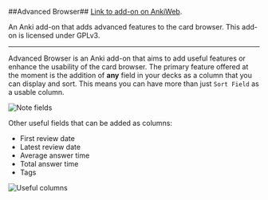 ##Advanced Browser##
[Link to add-on on AnkiWeb](https://ankiweb.net/shared/info/874215009).

An Anki add-on that adds advanced features to the card browser. This add-on is licensed under GPLv3.


---

Advanced Browser is an Anki add-on that aims to add useful features or enhance the usability of the card browser. The primary feature offered at the moment is the addition of **any** field in your decks as a column that you can display and sort. This means you can have more than just ```Sort Field``` as a usable column.

![Note fields](https://raw.github.com/hssm/advanced-browser/master/docs/screenshot_info.png)

Other useful fields that can be added as columns:
- First review date
- Latest review date
- Average answer time
- Total answer time
- Tags

![Useful columns](https://raw.github.com/hssm/advanced-browser/master/docs/context.png)
